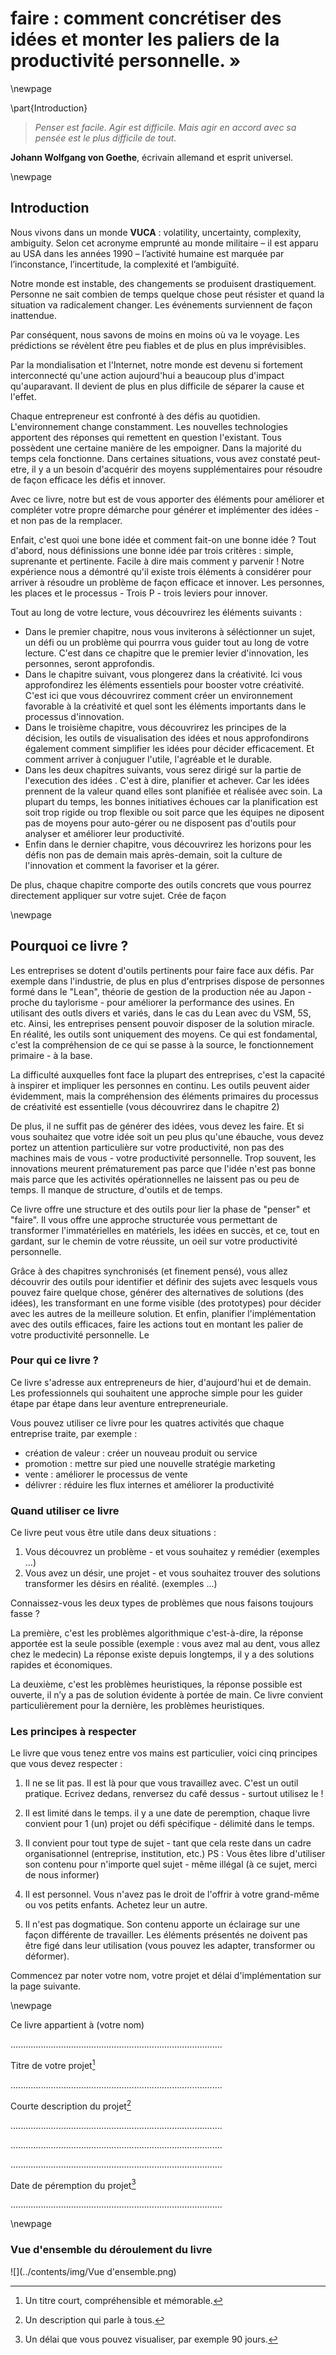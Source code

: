 


# faire : comment concrétiser des idées et monter les paliers de la productivité personnelle. » 





\newpage

\part{Introduction}











> *Penser est facile. Agir est difficile. Mais agir en accord avec sa pensée est le plus difficile de tout.*
   
 **Johann Wolfgang von Goethe**, écrivain allemand et esprit universel. 
 

\newpage


## Introduction 

Nous vivons dans un monde **VUCA** : volatility, uncertainty, complexity, ambiguity. Selon cet acronyme emprunté au monde militaire – il est apparu au USA dans les années 1990 – l’activité humaine est marquée par l’inconstance, l’incertitude, la complexité et l’ambiguïté. 

Notre monde est instable, des changements se produisent drastiquement. Personne ne sait combien de temps quelque chose peut résister et quand la situation va radicalement changer. Les événements surviennent de façon inattendue. 

Par conséquent, nous savons de moins en moins où va le voyage. Les prédictions se révèlent être peu fiables et de plus en plus imprévisibles.

Par la mondialisation et l'Internet, notre monde est devenu si fortement interconnecté qu'une action aujourd'hui a beaucoup plus d'impact qu'auparavant. Il devient de plus en plus difficile de séparer la cause et l'effet. 

Chaque entrepreneur est confronté à des défis au quotidien. L'environnement change constamment. Les nouvelles technologies apportent des réponses qui remettent en question l'existant. 
Tous possèdent une certaine manière de les empoigner. Dans la majorité du temps cela fonctionne. Dans certaines situations, vous avez constaté peut-etre, il y a un besoin d'acquérir des moyens supplémentaires pour résoudre de façon efficace les défis et innover. 

Avec ce livre, notre but est de vous apporter des éléments pour améliorer et compléter votre propre démarche pour générer et implémenter des idées - et non pas de la remplacer. 

Enfait, c'est quoi une bone idée et comment fait-on une bonne idée ? Tout d'abord, nous définissions une bonne idée par trois critères : simple, suprenante et pertinente. Facile à dire mais comment y parvenir ! 
Notre expérience nous a démontré qu'il existe trois éléments à considérer pour arriver à résoudre un problème de façon efficace et innover. Les personnes, les places et le processus - Trois P - trois leviers pour innover. 

Tout au long de votre lecture, vous découvrirez les éléments suivants : 

- Dans le premier chapitre, nous vous inviterons à séléctionner un sujet, un défi ou un problème qui pourrra vous guider tout au long de votre lecture. C'est dans ce chapitre que le premier levier d'innovation, les personnes,  seront approfondis. 
- Dans le chapitre suivant, vous plongerez dans la créativité. Ici vous approfondirez les éléments essentiels pour booster votre créativité. C'est ici que vous découvrirez comment créer un environnement favorable à la créativité et quel sont les éléments importants dans le processus d'innovation. 
- Dans le troisième chapitre, vous découvrirez les principes de la décision, les outils de visualisation des idées et nous approfondirons également comment simplifier les idées pour décider efficacement. Et comment arriver à conjuguer l'utile, l'agréable et le durable. 
- Dans les deux chapitres suivants, vous serez dirigé sur la partie de l'execution des idées . C'est à dire, planifier et achever. Car les idées prennent de la valeur quand elles sont planifiée et réalisée avec soin. La plupart du temps, les bonnes initiatives échoues car la planification est soit trop rigide ou trop flexible ou soit parce que les équipes ne diposent pas de moyens pour auto-gérer ou ne disposent pas d'outils pour analyser et améliorer leur productivité. 
- Enfin dans le dernier chapitre, vous découvrirez les horizons pour les défis non pas de demain mais après-demain, soit la culture de l'innovation et comment la favoriser et la gérer. 


De plus, chaque chapitre comporte des outils concrets que vous pourrez directement appliquer sur votre sujet.  Crée de façon 




\newpage

## Pourquoi ce livre ? 

Les entreprises se dotent d'outils pertinents pour faire face aux défis. Par exemple dans l'industrie, de plus en plus d'entrprises dispose de personnes formé dans le "Lean", théorie de gestion de la production née au Japon - proche du taylorisme - pour améliorer la performance des usines. En utilisant des outls divers et variés, dans le cas du Lean avec du VSM, 5S, etc. Ainsi, les entreprises pensent pouvoir disposer de la solution miracle. En réalité, les outils sont uniquement des moyens. Ce qui est fondamental, c'est la compréhension de ce qui se passe à la source, le fonctionnement primaire - à la base.

La difficulté auxquelles font face la plupart des entreprises, c'est la capacité à inspirer et impliquer les personnes en continu. Les outils peuvent aider évidemment, mais la compréhension des éléments primaires du processus de créativité est essentielle (vous découvrirez dans le chapitre 2)

De plus, il ne suffit pas de générer des idées, vous devez les faire. Et si vous souhaitez que votre idée soit un peu plus qu'une ébauche, vous devez portez un attention particulière sur votre productivité, non pas des machines mais de vous - votre productivité personnelle. Trop souvent, les innovations meurent prématurement pas parce que l'idée n'est pas bonne mais parce que les activités opérationnelles ne laissent pas ou peu de temps. Il manque de structure, d'outils et de temps. 

Ce livre offre une structure et des outils pour lier la phase de "penser" et "faire". Il vous offre une approche structurée vous permettant de transformer l'immatérielles en matériels, les idées en succès, et ce, tout en gardant, sur le chemin de votre réussite, un oeil sur votre productivité personnelle. 

Grâce à des chapitres synchronisés (et finement pensé), vous allez découvrir des outils pour identifier et définir des sujets avec lesquels vous pouvez faire quelque chose, générer des alternatives de solutions (des idées), les transformant en une forme visible (des prototypes) pour décider avec les autres de la meilleure solution. Et enfin, planifier l'implémentation avec des outils efficaces, faire les actions tout en montant les palier de votre productivité personnelle.
Le

### Pour qui ce livre ? 

Ce livre s'adresse aux entrepreneurs de hier, d'aujourd'hui et de demain. Les professionnels qui souhaitent une approche simple pour les guider étape par étape dans leur aventure entrepreneuriale.

Vous pouvez utiliser ce livre pour les quatres activités que chaque entreprise traite, par exemple  : 

- création de valeur : créer un nouveau produit ou service
- promotion : mettre sur pied une nouvelle stratégie marketing 
- vente : améliorer le processus de vente
- délivrer : réduire les flux internes et améliorer la productivité 

### Quand utiliser ce livre 

Ce livre peut vous être utile dans deux situations :
 
1. Vous découvrez un problème - et vous souhaitez y remédier (exemples ...)
2. Vous avez un désir, une projet - et vous souhaitez trouver des solutions transformer les désirs en réalité. (exemples ...)

Connaissez-vous les deux types de problèmes que nous faisons toujours fasse ? 

La première, c'est les problèmes algorithmique c'est-à-dire, la réponse apportée est la seule possible (exemple : vous avez mal au dent, vous allez chez le medecin) La réponse existe depuis longtemps, il y a des solutions rapides et économiques.

La deuxième, c'est les problèmes heuristiques, la réponse possible est ouverte, il n’y a pas de solution évidente à portée de main. Ce livre convient particulièrement pour la dernière, les problèmes heuristiques.  


### Les principes à respecter

Le livre que vous tenez entre vos mains est particulier, voici cinq principes que vous devez respecter : 


1. Il ne se lit pas. Il est là pour que vous travaillez avec. C'est un outil pratique. Ecrivez dedans, renversez du café dessus - surtout utilisez le ! 

2. Il est limité dans le temps. il y a une date de peremption, chaque livre convient pour 1 (un) projet ou défi spécifique - délimité dans le temps. 

3. Il convient pour tout type de sujet - tant que cela reste dans un cadre organisationnel (entreprise, institution, etc.) PS : Vous êtes libre d'utiliser son contenu pour n'importe quel sujet - même illégal (à ce sujet, merci de nous informer)

4. Il est personnel. Vous n'avez pas le droit de l'offrir à votre grand-même ou vos petits enfants. Achetez leur un autre. 

5. Il n'est pas dogmatique. Son contenu apporte un éclairage sur une façon différente de travailler. Les éléments présentés ne doivent pas être figé dans leur utilisation (vous pouvez les adapter, transformer ou déformer). 


Commencez par noter votre nom, votre projet et délai d'implémentation sur la page suivante.



\newpage


 
Ce livre appartient à (votre nom)

....................................................................................


Titre de votre projet[^1]

....................................................................................

Courte description du projet[^2]

....................................................................................

....................................................................................

....................................................................................

Date de péremption du projet[^3]

....................................................................................

[^1]: Un titre court, compréhensible et mémorable. 
[^2]: Un description qui parle à tous.
[^3]: Un délai que vous pouvez visualiser, par exemple 90 jours.

\newpage

### Vue d'ensemble du déroulement du livre

![](../contents/img/Vue d'ensemble.png)
